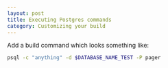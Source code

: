 ```yaml
---
layout: post
title: Executing Postgres commands
category: Customizing your build
---
```


Add a build command which looks something like:

```bash
psql -c "anything" -d $DATABASE_NAME_TEST -P pager
```
